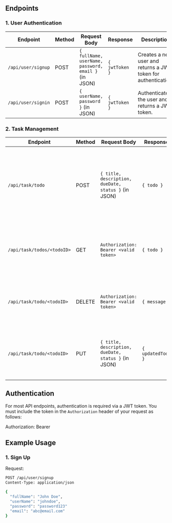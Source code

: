 ## Endpoints

### 1. **User Authentication**

| Endpoint           | Method | Request Body                                        | Response       | Description                                                    |
| ------------------ | ------ | --------------------------------------------------- | -------------- | -------------------------------------------------------------- |
| `/api/user/signup` | POST   | `{ fullName, userName, password, email }` (in JSON) | `{ jwtToken }` | Creates a new user and returns a JWT token for authentication. |
| `/api/user/signin` | POST   | `{ userName, password }` (in JSON)                  | `{ jwtToken }` | Authenticates the user and returns a JWT token.                |

### 2. **Task Management**

| Endpoint                   | Method | Request Body                                        | Response          | Description                                                                                                                                    |
| -------------------------- | ------ | --------------------------------------------------- | ----------------- | ---------------------------------------------------------------------------------------------------------------------------------------------- |
| `/api/task/todo`           | POST   | `{ title, description, dueDate, status }` (in JSON) | `{ todo }`        | Creates a new todo. `createdAt` and `updatedAt` are automatically handled by Mongoose. Requires `Authorization` header with a valid JWT token. |
| `/api/task/todos/<todoID>` | GET    | `Authorization: Bearer <valid token>`               | `{ todo }`        | Retrieves a specific todo by its ID. Requires `Authorization` header with a valid JWT token.                                                   |
| `/api/task/todo/<todoID>`  | DELETE | `Authorization: Bearer <valid token>`               | `{ message }`     | Deletes a specific todo by its ID. Requires `Authorization` header with a valid JWT token.                                                     |
| `/api/task/todo/<todoID>`  | PUT    | `{ title, description, dueDate, status }` (in JSON) | `{ updatedTodo }` | Updates a specific todo by its ID. Requires `Authorization` header with a valid JWT token.                                                     |

## Authentication

For most API endpoints, authentication is required via a JWT token. You must include the token in the `Authorization` header of your request as follows:

Authorization: Bearer <valid token>

## Example Usage

### 1. Sign Up

Request:

```bash
POST /api/user/signup
Content-Type: application/json

{
  "fullName": "John Doe",
  "userName": "johndoe",
  "password": "password123"
  "email": "abc@email.com"
}

```
